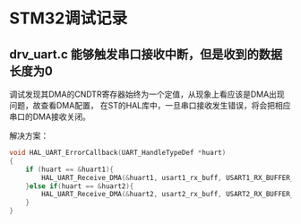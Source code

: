 # STM32调试记录


## drv_uart.c 能够触发串口接收中断，但是收到的数据长度为0

调试发现其DMA的CNDTR寄存器始终为一个定值，从现象上看应该是DMA出现问题，故查看DMA配置，
在ST的HAL库中，一旦串口接收发生错误，将会把相应串口的DMA接收关闭。

解决方案：

```c
void HAL_UART_ErrorCallback(UART_HandleTypeDef *huart)
{
	if (huart == &huart1){
		HAL_UART_Receive_DMA(&huart1, usart1_rx_buff, USART1_RX_BUFFER_SIZE);
	}else if(huart == &huart2){
		HAL_UART_Receive_DMA(&huart2, usart2_rx_buff, USART2_RX_BUFFER_SIZE);
	}
}
```
